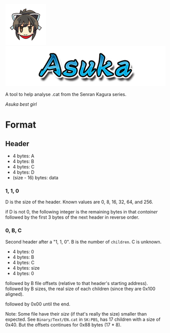 ![Asuka's face](images/face.png) ![Asuka's name](images/name.png)

A tool to help analyse .cat from the Senran Kagura series.

_Asuka best girl_

# Format

## Header

- 4 bytes: A
- 4 bytes: B
- 4 bytes: C
- 4 bytes: D
- (size - 16) bytes: data

### 1, 1, 0

D is the size of the header. Known values are 0, 8, 16, 32, 64, and 256.

if D is not 0, the following integer is the remaining bytes in that *container* followed by the first 3 bytes of the next header in reverse order.

### 0, B, C

Second header after a "1, 1, 0". B is the number of `children`. C is unknown.

- 4 bytes: 0
- 4 bytes: B
- 4 bytes: C
- 4 bytes: size
- 4 bytes: 0

followed by B file offsets (relative to that header's starting address).
followed by B sizes, the real size of each children (since they are 0x100 aligned).

followed by 0x00 until the end.

Note: Some file have their *size* (if that's really the size) smaller than expected. See `Binary/Text/EN.cat` in `SK:PBS`, has 17 children with a size of 0x40. But the offsets continues for 0x88 bytes (17 * 8).
